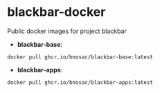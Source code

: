 # blackbar-docker

Public docker images for project blackbar

- **blackbar-base**:  

```
docker pull ghcr.io/bnosac/blackbar-base:latest
```

- **blackbar-apps**:  

```
docker pull ghcr.io/bnosac/blackbar-apps:latest
```
